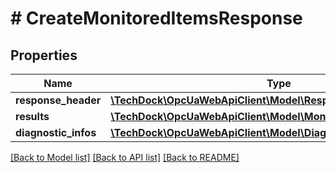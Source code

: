 # # CreateMonitoredItemsResponse

## Properties

Name | Type | Description | Notes
------------ | ------------- | ------------- | -------------
**response_header** | [**\TechDock\OpcUaWebApiClient\Model\ResponseHeader**](ResponseHeader.md) |  | [optional]
**results** | [**\TechDock\OpcUaWebApiClient\Model\MonitoredItemCreateResult[]**](MonitoredItemCreateResult.md) |  | [optional]
**diagnostic_infos** | [**\TechDock\OpcUaWebApiClient\Model\DiagnosticInfo[]**](DiagnosticInfo.md) |  | [optional]

[[Back to Model list]](../../README.md#models) [[Back to API list]](../../README.md#endpoints) [[Back to README]](../../README.md)

